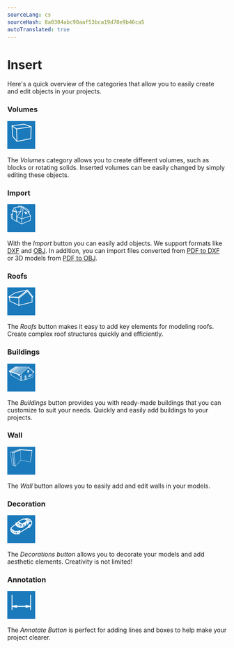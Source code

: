 ```yaml
---
sourceLang: cs
sourceHash: 8a0304abc98aaf53bca19d70e9b46ca5
autoTranslated: true
---
```


# Insert
Here's a quick overview of the categories that allow you to easily create and edit objects in your projects.

### Volumes
![Volumes button](img/addVolumeButton.png)

The *Volumes* category allows you to create different volumes, such as blocks or rotating solids. Inserted volumes can be easily changed by simply editing these objects.

### Import
![Import button](img/addImportButton.png)

With the *Import* button you can easily add objects. We support formats like [DXF](../getting-started-roofs/importDxf.md) and [OBJ](../getting-started-roofs/importObj.md). In addition, you can import files converted from [PDF to DXF](../getting-started-roofs/convertPdfToDxf.md) or 3D models from [PDF to OBJ](../getting-started-roofs/convert3dPdfToObj.md).

### Roofs
![Roof button](img/addRoofButton.png)

The *Roofs* button makes it easy to add key elements for modeling roofs. Create complex roof structures quickly and efficiently.

### Buildings
![Buildings button](img/addBuildingsButton.png)

The *Buildings* button provides you with ready-made buildings that you can customize to suit your needs. Quickly and easily add buildings to your projects.

### Wall
![Wall button](img/addWallButton.png)

The *Wall* button allows you to easily add and edit walls in your models.

### Decoration
![Decorations button](img/addDecorationsButton.png)

The *Decorations button* allows you to decorate your models and add aesthetic elements. Creativity is not limited!

### Annotation
![Annotate button](img/addAnotateButton.png)

The *Annotate Button* is perfect for adding lines and boxes to help make your project clearer.


